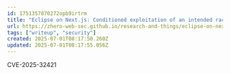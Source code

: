 ```yaml
---
id: 1751357870272opb9irtrm
title: "Eclipse on Next.js: Conditioned exploitation of an intended race-condition"
url: https://zhero-web-sec.github.io/research-and-things/eclipse-on-nextjs-conditioned-exploitation-of-an-intended-race-condition
tags: ["writeup", "security"]
created: 2025-07-01T08:17:50.260Z
updated: 2025-07-01T08:17:55.056Z
---
```

CVE-2025-32421

